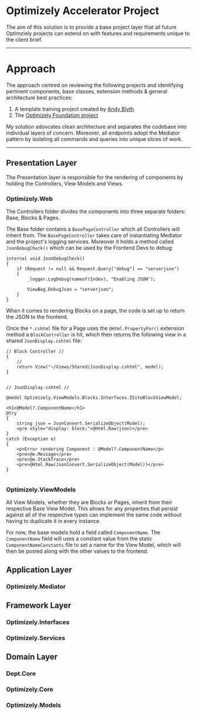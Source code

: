 # Optimizely Accelerator Project
The aim of this solution is to provide a base project layer that all future Optimziely projects can extend on with features and requirements
unique to the client brief.

***
# Approach
The approach centred on reviewing the following projects and identifying pertinent components, base classes, extension methods & general architecture best practices:

1. A template training project created by [Andy Blyth](https://github.com/technicaldogsbody/optimizely-reactjsnet-training) 
2. The [Optimizely Foundation project](https://github.com/episerver/Foundation/tree/master/src/Foundation)

My solution adovcates clean architecture and separates the codebase into individual layers of concern. Moreover, all endpoints adopt the Mediator pattern by isolating all commands and queries into unique slices of work.

***
## Presentation Layer
The Presentation layer is responsible for the rendering of components by holding the Controllers, View Models and Views.

### Optimizely.Web
The Controllers folder divides the components into three separate folders: Base, Blocks & Pages.

The Base folder contains a `BasePageController` which all Controllers will inherit from. The `BasePageController` takes care of instantiating Mediator and the project's logging services. Moreover it holds a method called `JsonDebugCheck()` which can be used by the Frontend Devs to debug:

```
internal void JsonDebugCheck()
{
    if (Request != null && Request.Query["debug"] == "serverjson")
    {
        _logger.LogDebug(nameof(Index), "Enabling JSON");

        ViewBag.DebugJson = "serverjson";
    }
}
```

When it comes to rendering Blocks on a page, the code is set up to return the JSON to the frontend.

Once the `*.cshtml` file for a Page uses the `@Html.PropertyFor()` extension method a `BlockController` is hit, which then returns the following view in a shared `JsonDisplay.cshtml` file:

```
// Block Controller //
{
    //
    return View("~/Views/Shared/JsonDisplay.cshtml", model);
}


// JsonDisplay.cshtml //

@model Optimizely.ViewModels.Blocks.Interfaces.ISiteBlockViewModel;

<h1>@Model?.ComponentName</h1>
@try
{
    string json = JsonConvert.SerializeObject(Model);
    <pre style="display: block;">@Html.Raw(json)</pre>
}
catch (Exception e)
{
    <p>Error rendering Component : @Model?.ComponentName</p>
    <pre>@e.Message</pre>
    <pre>@e.StackTrace</pre>
    <pre>@Html.Raw(JsonConvert.SerializeObject(Model))</pre>
}


```

### Optimizely.ViewModels
All View Models, whether they are Blocks or Pages, inherit from their respective Base View Model. This allows for any properties that persist against all of the respective types can implement the same code without having to duplicate it in every instance. 

For now, the base models hold a field called `ComponentName`. The `ComponentName` field will uses a constant value from the static `ComponentNameConstants` file to set a name for the View Model, which will then be posted along with the other values to the frontend. 

## Application Layer
### Optimizely.Mediator

## Framework Layer
### Optimizely.Interfaces
### Optimizely.Services

## Domain Layer
### Dept.Core
### Optimizely.Core
### Optimizely.Models




